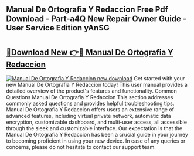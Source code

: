 ## Manual De Ortografia Y Redaccion Free Pdf Download - Part-a4Q New Repair Owner Guide - User Service Edition yAnSG

# <h2><a href="http://cf17997.oget.top/?id=Manual+De+Ortografia+Y+Redaccion">🔗Download New 👉🔴 Manual De Ortografia Y Redaccion</a></h2>

[![Manual De Ortografia Y Redaccion new download](https://i.imgur.com/5g1atiW.png)](http://cf17997.oget.top/?id=Manual+De+Ortografia+Y+Redaccion)
Get started with your new Manual De Ortografia Y Redaccion today! This user manual provides a detailed overview of the product's features and functionality. Common Questions Manual De Ortografia Y Redaccion This section addresses commonly asked questions and provides helpful troubleshooting tips. Manual De Ortografia Y Redaccion offers users an extensive range of advanced features, including virtual private network, automatic data encryption, customizable dashboard, and multi-user access, all accessible through the sleek and customizable interface. Our expectation is that the Manual De Ortografia Y Redaccion has been a crucial guide in your journey to becoming proficient in using your new device. In case of any queries or concerns, please do not hesitate to contact our support team.
